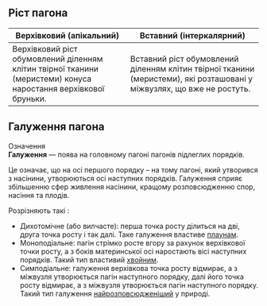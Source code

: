 Ріст пагона
-----------

| Верхівковий (апікальний) | Вставний (інтеркалярний) | 
| -- | -- |
| Верхівковий ріст обумовлений діленням клітин твірної тканини (меристеми) конуса наростання верхівкової бруньки. | Вставний ріст обумовлений діленням клітин твірної тканини (меристеми), які розташовані у міжвузлях, що вже не ростуть. | 


Галуження пагона
----------------
<div class="eoz-wrap">
<span class="eoz">Означення</span>
<div class="eoz-text">
<b>Галуження</b> — поява на головному пагонi пагонiв пiдлеглих порядкiв.
</div>
</div>

Це означає, що на осі першого порядку – на тому пагоні, який утворився з
насінини, утворюються осі наступних порядків. Галуження сприяє
збільшенню сфер живлення насінини, кращому розповсюдженню спор, насіння
та плодів.

Розрізняють такі :
<ul>
<li><span class="p1">Дихотомічне</span> (або вилчасте): перша точка росту ділиться на дві, друга точка росту і так далі. Таке галуження властиве <u>плаунам</u>.</li>
<li><span class="p1">Моноподіальне</span>: пагін стрімко росте вгору за рахунок верхівкової точки росту, а з боків материнської осі наростають вісі наступних порядків. Такий тип властивий <u>хвойним</u>.</li>
<li><span class="p1">Симподіальне</span>: галуження верхівкова точка росту відмирає, а з міжвузля утворюється пагін наступного порядку, далі його точка росту відмирає, а з міжвузля утворюється пагін наступного порядку. Такий тип галуження <u>найрозповсюдженiший</u> у природі.</li>
